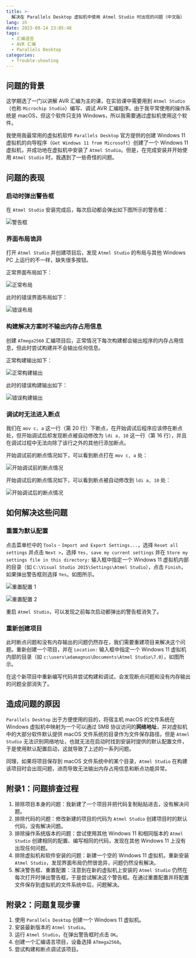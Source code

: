 ```yaml
---
title: >-
  解决在 Parallels Desktop 虚拟机中使用 Atmel Studio 时出现的问题（中文版）
lang: zh
date: 2023-09-14 23:05:48
tags:
  - 汇编语言
  - AVR 汇编
  - Parallels Desktop
categories:
  - Trouble-shooting
---
```


## 问题的背景

这学期选了一门以讲解 AVR 汇编为主的课，在实验课中需要用到 `Atmel Studio`（也称 `Microchip Studio`）编写、调试 AVR 汇编程序。由于我平常使用的操作系统是 macOS，但这个软件只支持 Windows，所以我需要通过虚拟机使用这个软件。

我使用我最常用的虚拟机软件 `Parallels Desktop` 官方提供的创建 Windows 11 虚拟机的向导程序（`Get Windows 11 from Microsoft`）创建了一个 Windows 11 虚拟机，并成功地在虚拟机中安装了 `Atmel Studio`。但是，在完成安装并开始使用 `Atmel Studio` 时，我遇到了一些奇怪的问题。

## 问题的表现

### 启动时弹出警告框

在 `Atmel Studio` 安装完成后，每次启动都会弹出如下图所示的警告框：

![警告框](https://cdn.jsdelivr.net/gh/classmateada/site-pictures/img/20230915000402.png)

### 界面布局诡异

打开 `Atmel Studio` 并创建项目后，发现 `Atmel Studio` 的布局与其他 Windows PC 上运行的不一样，缺失很多按钮。

正常界面布局如下：

![正常布局](https://cdn.jsdelivr.net/gh/classmateada/site-pictures/img/20230915003845.png)

此时的错误界面布局如下：

![错误布局](https://cdn.jsdelivr.net/gh/classmateada/site-pictures/img/20230915001655.png)

### 构建解决方案时不输出内存占用信息

创建 `ATmega2560` 汇编项目后，正常情况下每次构建都会输出程序的内存占用信息，但此时尝试构建并不会输出任何信息。

正常构建输出如下：

![正常构建输出](https://cdn.jsdelivr.net/gh/classmateada/site-pictures/img/20230915003745.png)

此时的错误构建输出如下：

![错误构建输出](https://cdn.jsdelivr.net/gh/classmateada/site-pictures/img/20230915001847.png)

### 调试时无法进入断点

我们在 `mov c, a` 这一行（第 20 行）下断点，在开始调试后程序应该停在断点处，但开始调试后却发现断点被自动修改为 `ldi a, 10` 这一行（第 16 行），并且在调试过程中无法向除了该行之外的其他行添加断点。

开始调试前的断点情况如下，可以看到断点打在 `mov c, a` 处：

![开始调试前的断点情况](https://cdn.jsdelivr.net/gh/classmateada/site-pictures/img/20230915002409.png)

开始调试后的断点情况如下，可以看到断点被自动修改到 `ldi a, 10` 处：

![开始调试后的断点情况](https://cdn.jsdelivr.net/gh/classmateada/site-pictures/img/20230915002544.png)

## 如何解决这些问题

### 重置为默认配置

点击菜单栏中的 `Tools` - `Import and Export Settings...`，选择 `Reset all settings` 并点击 `Next >`，选择 `Yes, save my current settings` 并在 `Store my settings file in this directory:` 输入框中指定一个 Windows 11 虚拟机内部的目录（如 `C:\Visual Studio 2015\Settings\Atmel Studio`），点击 `Finish`，如果弹出警告框则选择 `Yes`。如图所示。

![重置配置 1](https://cdn.jsdelivr.net/gh/classmateada/site-pictures/img/20230915002751.png)

![重置配置 2](https://cdn.jsdelivr.net/gh/classmateada/site-pictures/img/20230915003133.png)

重启 `Atmel Studio`，可以发现之前每次启动都弹出的警告框消失了。

### 重新创建项目

此时断点问题和没有内存输出的问题仍然存在，我们需要重建项目来解决这个问题。重新创建一个项目，并在 `Location:` 输入框中指定一个 Windows 11 虚拟机内部的目录（如 `c:\users\adamagnus\Documents\Atmel Studio\7.0`），如图所示。

在这个新项目中重新编写代码并尝试构建和调试，会发现断点问题和没有内存输出的问题全部消失了。

## 造成问题的原因

`Parallels Desktop` 出于方便使用的目的，将宿主机 macOS 的文件系统在 Windows 虚拟机中映射为一个可以通过 SMB 协议访问的**网络地址**，并对虚拟机中的大部分软件默认提供 macOS 文件系统的目录作为文件保存路径。但是 `Atmel Studio` 无法识别网络地址，也就无法在启动时找到安装时提供的默认配置文件，于是使用默认配置启动，这就导致了上述的一系列问题。

同理，如果将项目保存到 macOS 文件系统中的某个目录，`Atmel Studio` 在构建该项目时会出现问题，进而导致无法输出内存占用信息和断点功能异常。

## 附录1：问题排查过程

1. 排除项目本身的问题：我新建了一个项目并把代码复制粘贴进去，没有解决问题。
2. 排除代码的问题：修改新建的项目的代码为 `Atmel Studio` 创建项目时的默认代码，没有解决问题。
3. 排除操作系统版本的问题：尝试使用其他 Windows 11 和相同版本的 `Atmel Studio` 创建相同的配置、编写相同的代码，发现在其他 Windows 11 上没有出现任何问题。
4. 排除虚拟机和软件安装的问题：新建一个空的 Windows 11 虚拟机，重新安装 `Atmel Studio`，发现界面布局仍然很诡异，问题仍然没有解决。
5. 解决警告框、重置配置：注意到在新的虚拟机上安装的 `Atmel Studio` 仍然在每次打开时弹出警告框，于是尝试解决这个警告框。在通过重置配置并将配置文件保存到虚拟机的文件系统中后，问题解决。

## 附录2：问题复现步骤

1. 使用 `Parallels Desktop` 创建一个 Windows 11 虚拟机。
2. 安装最新版本的 `Atmel Studio`。
3. 运行 `Atmel Studio`，在弹出警告框时点击 `OK`。
4. 创建一个汇编语言项目，设备选择 `ATmega2560`。
5. 尝试构建和断点调试该项目。
